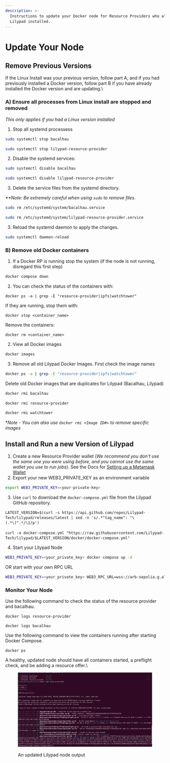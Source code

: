 ```yaml
---
description: >-
  Instructions to update your Docker node for Resource Providers who already had
  Lilypad installed.
---
```


# Update Your Node

## Remove Previous Versions

If the Linux Install was your previous version, follow part A, and if you had previously installed a Docker version, follow part B if you have already installed the Docker version and are updating.\


### A) Ensure all processes from Linux install are stopped and removed

_This only applies if you had a Linux version installed_

1. Stop all systemd  processess

```bash
sudo systemctl stop bacalhau
```

```bash
sudo systemctl stop lilypad-resource-provider
```

2. Disable the systemd services:

```bash
sudo systemctl disable bacalhau
```

```bash
sudo systemctl disable lilypad-resource-provider
```

3. Delete the service files from the systemd directory.

_\*\*Note: Be extremely careful when using `sudo` to remove files._

```bash
sudo rm /etc/systemd/system/bacalhau.service
```

```bash
sudo rm /etc/systemd/system/lilypad-resource-provider.service
```

3. Reload the systemd daemon to apply the changes.

```bash
sudo systemctl daemon-reload
```

### B) Remove old Docker containers <a href="#update-lilypad-version-for-docker-rp" id="update-lilypad-version-for-docker-rp"></a>

1. If a Docker RP is running stop the system (if the node is not running, disregard this first step)

```bash
docker compose down
```

2. You can check the status of the containers with:

```
docker ps -a | grep -E "resource-provider|ipfs|watchtower"
```

If they are running, stop them with:

```
docker stop <container_name>
```

&#x20;Remove the containers:

```
docker rm <container_name>
```

2. View all Docker images

```bash
docker images
```

3. Remove all old Lilypad Docker Images. First check the image names&#x20;

```bash
docker ps -a | grep -E "resource-provider|ipfs|watchtower"
```

Delete old Docker images that are duplicates for Lilypad (Bacalhau, Lilypad)

```bash
docker rmi bacalhau 
```

```bash
docker rmi resource-provider
```

```bash
docker rmi watchtower
```

\*_Note - You can also use  `docker rmi <Image ID#>` to remove specific images_



## Install and Run a new Version of Lilypad

1. Create a new Resource Provider wallet (_We recommend you don't use the same one you were using before, and you cannot use the same wallet you use to run jobs_). See the Docs for [Setting up a Metamask Wallet](../../lilypad-testnet/quick-start/setting-up-metamask.md)
2. Export your new WEB3\_PRIVATE\_KEY as an environment variable

```bash
export WEB3_PRIVATE_KEY=<your-private-key>
```

3. Use `curl` to download the `docker-compose.yml` file from the Lilypad GitHub repository.

```
LATEST_VERSION=$(curl -s https://api.github.com/repos/Lilypad-Tech/lilypad/releases/latest | sed -n 's/.*"tag_name": "\(.*\)".*/\1/p')

curl -o docker-compose.yml "https://raw.githubusercontent.com/Lilypad-Tech/lilypad/$LATEST_VERSION/docker/docker-compose.yml"
```

4. Start your Lilypad Node

```bash
WEB3_PRIVATE_KEY=<your_private_key> docker compose up -d
```

OR start with your own RPC URL

```bash
WEB3_PRIVATE_KEY=<your_private_key> WEB3_RPC_URL=wss://arb-sepolia.g.alchemy.com/v2/your-alchemy-id docker compose up -d
```

### Monitor Your Node <a href="#id-5.-monitor-your-node" id="id-5.-monitor-your-node"></a>

Use the following command to check the status of the resource provider and bacalhau.

```
docker logs resource-provider
```

```
docker logs bacalhau
```

Use the following command to view the containers running after starting Docker Compose.

```
docker ps
```

A healthy, updated node should have all containers started, a preflight check, and be adding a resource offer.\


<figure><img src="../../.gitbook/assets/Screenshot from 2025-02-19 09-40-43.png" alt=""><figcaption><p>An updated Lilypad node output</p></figcaption></figure>
